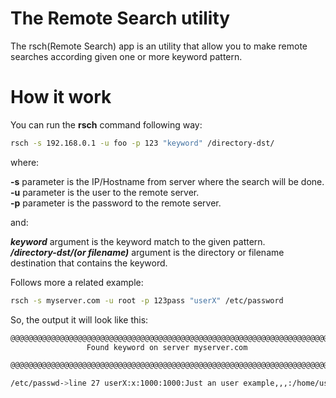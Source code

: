 # The Remote Search utility

The rsch(Remote Search) app is an utility that allow you to make remote searches according given one or more keyword pattern.

# How it work

You can run the **rsch** command following way:

```bash
rsch -s 192.168.0.1 -u foo -p 123 "keyword" /directory-dst/
```
where:

**-s** parameter is the IP/Hostname from server where the search will be done.</br>
**-u** parameter is the user to the remote server.</br>
**-p** parameter is the password to the remote server.</br>

and:

***keyword*** argument is the keyword match to the given pattern.</br>
***/directory-dst/(or filename)*** argument is the directory or filename destination that contains
the keyword.</br>

Follows more a related example:

```bash
rsch -s myserver.com -u root -p 123pass "userX" /etc/password
```

So, the output it will look like this:

```bash
@@@@@@@@@@@@@@@@@@@@@@@@@@@@@@@@@@@@@@@@@@@@@@@@@@@@@@@@@@@@@@@@@@@@@@@@@
                 Found keyword on server myserver.com

@@@@@@@@@@@@@@@@@@@@@@@@@@@@@@@@@@@@@@@@@@@@@@@@@@@@@@@@@@@@@@@@@@@@@@@@@

/etc/passwd->line 27 userX:x:1000:1000:Just an user example,,,:/home/userX:/bin/bash
```
